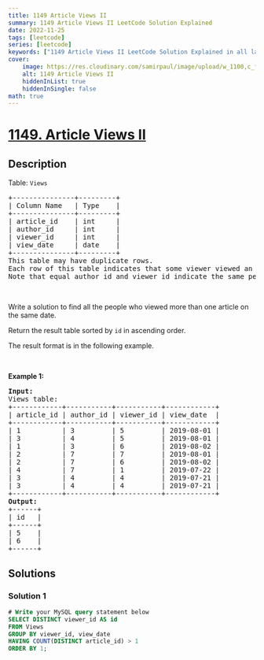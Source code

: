 ```yaml
---
title: 1149 Article Views II
summary: 1149 Article Views II LeetCode Solution Explained
date: 2022-11-25
tags: [leetcode]
series: [leetcode]
keywords: ["1149 Article Views II LeetCode Solution Explained in all languages", "1149 Article Views II", "LeetCode", "leetcode solution in Python3 C++ Java Go PHP Ruby Swift TypeScript Rust C# JavaScript C", "GeeksforGeeks", "InterviewBit", "Coding Ninjas", "HackerRank", "HackerEarth", "CodeChef", "TopCoder", "AlgoExpert", "freeCodeCamp", "Codeforces", "GitHub", "AtCoder", "Samir Paul"]
cover:
    image: https://res.cloudinary.com/samirpaul/image/upload/w_1100,c_fit,co_rgb:FFFFFF,l_text:Arial_75_bold:1149 Article Views II - Solution Explained/problem-solving.webp
    alt: 1149 Article Views II
    hiddenInList: true
    hiddenInSingle: false
math: true
---
```



# [1149. Article Views II](https://leetcode.com/problems/article-views-ii)


## Description

<p>Table: <code>Views</code></p>

<pre>
+---------------+---------+
| Column Name   | Type    |
+---------------+---------+
| article_id    | int     |
| author_id     | int     |
| viewer_id     | int     |
| view_date     | date    |
+---------------+---------+
This table may have duplicate rows.
Each row of this table indicates that some viewer viewed an article (written by some author) on some date. 
Note that equal author_id and viewer_id indicate the same person.</pre>

<p>&nbsp;</p>

<p>Write a solution to find all the people who viewed more than one article on the same date.</p>

<p>Return the result table sorted by <code>id</code> in ascending order.</p>

<p>The result format is in the following example.</p>

<p>&nbsp;</p>
<p><strong class="example">Example 1:</strong></p>

<pre>
<strong>Input:</strong> 
Views table:
+------------+-----------+-----------+------------+
| article_id | author_id | viewer_id | view_date  |
+------------+-----------+-----------+------------+
| 1          | 3         | 5         | 2019-08-01 |
| 3          | 4         | 5         | 2019-08-01 |
| 1          | 3         | 6         | 2019-08-02 |
| 2          | 7         | 7         | 2019-08-01 |
| 2          | 7         | 6         | 2019-08-02 |
| 4          | 7         | 1         | 2019-07-22 |
| 3          | 4         | 4         | 2019-07-21 |
| 3          | 4         | 4         | 2019-07-21 |
+------------+-----------+-----------+------------+
<strong>Output:</strong> 
+------+
| id   |
+------+
| 5    |
| 6    |
+------+
</pre>

## Solutions

### Solution 1

<!-- tabs:start -->

```sql
# Write your MySQL query statement below
SELECT DISTINCT viewer_id AS id
FROM Views
GROUP BY viewer_id, view_date
HAVING COUNT(DISTINCT article_id) > 1
ORDER BY 1;
```

<!-- tabs:end -->

<!-- end -->
